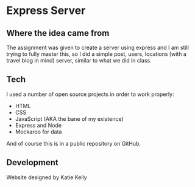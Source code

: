 # Express Server

## Where the idea came from

The assignment was given to create a server using express and I am still trying to fully master this, so I did a simple post, users, locations (with a travel blog in mind) server, similar to what we did in class.

## Tech

I used a number of open source projects in order to work properly:

- HTML
- CSS
- JavaScript (AKA the bane of my existence)
- Express and Node
- Mockaroo for data

And of course this is in a public repository on GitHub.

## Development

Website designed by Katie Kelly
